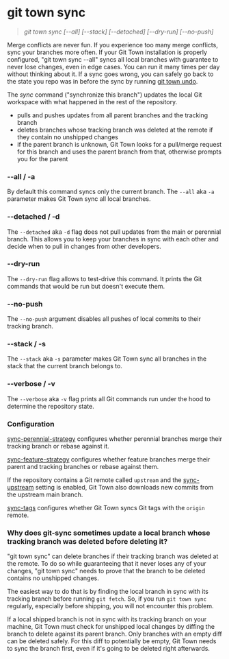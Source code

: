 # git town sync

> _git town sync [--all] [--stack] [--detached] [--dry-run] [--no-push]_

Merge conflicts are never fun. If you experience too many merge conflicts, sync
your branches more often. If your Git Town installation is properly configured,
"git town sync --all" syncs all local branches with guarantee to never lose
changes, even in edge cases. You can run it many times per day without thinking
about it. If a sync goes wrong, you can safely go back to the state you repo was
in before the sync by running [git town undo](undo.md).

The _sync_ command ("synchronize this branch") updates the local Git workspace
with what happened in the rest of the repository.

- pulls and pushes updates from all parent branches and the tracking branch
- deletes branches whose tracking branch was deleted at the remote if they
  contain no unshipped changes
- if the parent branch is unknown, Git Town looks for a pull/merge request for
  this branch and uses the parent branch from that, otherwise prompts you for
  the parent

### --all / -a

By default this command syncs only the current branch. The `--all` aka `-a`
parameter makes Git Town sync all local branches.

### --detached / -d

The `--detached` aka `-d` flag does not pull updates from the main or perennial
branch. This allows you to keep your branches in sync with each other and decide
when to pull in changes from other developers.

### --dry-run

The `--dry-run` flag allows to test-drive this command. It prints the Git
commands that would be run but doesn't execute them.

### --no-push

The `--no-push` argument disables all pushes of local commits to their tracking
branch.

### --stack / -s

The `--stack` aka `-s` parameter makes Git Town sync all branches in the stack
that the current branch belongs to.

### --verbose / -v

The `--verbose` aka `-v` flag prints all Git commands run under the hood to
determine the repository state.

### Configuration

[sync-perennial-strategy](../preferences/sync-perennial-strategy.md) configures
whether perennial branches merge their tracking branch or rebase against it.

[sync-feature-strategy](../preferences/sync-feature-strategy.md) configures
whether feature branches merge their parent and tracking branches or rebase
against them.

If the repository contains a Git remote called `upstream` and the
[sync-upstream](../preferences/sync-upstream.md) setting is enabled, Git Town
also downloads new commits from the upstream main branch.

[sync-tags](../preferences/sync-tags.md) configures whether Git Town syncs Git
tags with the `origin` remote.

### Why does git-sync sometimes update a local branch whose tracking branch was deleted before deleting it?

"git town sync" can delete branches if their tracking branch was deleted at the
remote. To do so while guaranteeing that it never loses any of your changes,
"git town sync" needs to prove that the branch to be deleted contains no
unshipped changes.

The easiest way to do that is by finding the local branch in sync with its
tracking branch before running `git fetch`. So, if you run `git town sync`
regularly, especially before shipping, you will not encounter this problem.

If a local shipped branch is not in sync with its tracking branch on your
machine, Git Town must check for unshipped local changes by diffing the branch
to delete against its parent branch. Only branches with an empty diff can be
deleted safely. For this diff to potentially be empty, Git Town needs to sync
the branch first, even if it's going to be deleted right afterwards.
